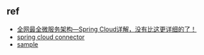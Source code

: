 


## ref
+ [全网最全微服务架构—Spring Cloud详解，没有比这更详细的了！](https://juejin.im/post/6844904103974273038)
+ [spring cloud connector](https://cloud.spring.io/spring-cloud-connectors/spring-cloud-connectors.html)
+ [sample](https://github.com/cloudfoundry-samples/spring-music)